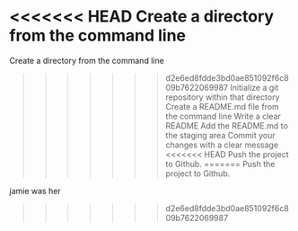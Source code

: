 <<<<<<< HEAD
 Create a directory from the command line
=======
Create a directory from the command line
>>>>>>> d2e6ed8fdde3bd0ae851092f6c809b7622069987
 Initialize a git repository within that directory
 Create a README.md file from the command line
 Write a clear README
 Add the README.md to the staging area
 Commit your changes with a clear message
<<<<<<< HEAD
 Push the project to Github.
=======
 Push the project to Github.

 jamie was her
>>>>>>> d2e6ed8fdde3bd0ae851092f6c809b7622069987
